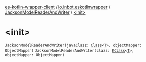 [es-kotlin-wrapper-client](../../index.md) / [io.inbot.eskotlinwrapper](../index.md) / [JacksonModelReaderAndWriter](index.md) / [&lt;init&gt;](./-init-.md)

# &lt;init&gt;

`JacksonModelReaderAndWriter(javaClazz: `[`Class`](https://docs.oracle.com/javase/8/docs/api/java/lang/Class.html)`<`[`T`](index.md#T)`>, objectMapper: ObjectMapper)`
`JacksonModelReaderAndWriter(clazz: `[`KClass`](https://kotlinlang.org/api/latest/jvm/stdlib/kotlin.reflect/-k-class/index.html)`<`[`T`](index.md#T)`>, objectMapper: ObjectMapper)`